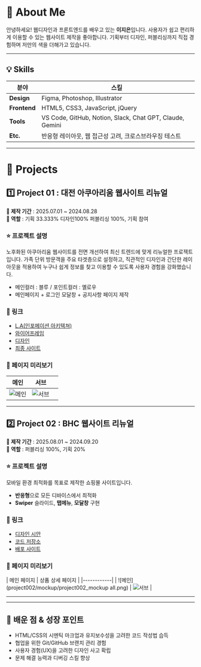 # 👋 About Me
안녕하세요! 웹디자인과 프론트엔드를 배우고 있는 **이지은**입니다.
사용자가 쉽고 편리하게 이용할 수 있는 웹사이트 제작을 좋아합니다.
기획부터 디자인, 퍼블리싱까지 직접 경험하며 저만의 색을 더해가고 있습니다. 

---

## 💡 Skills

| 분야 | 스킬 |
|-----|------|
| **Design** | Figma, Photoshop, Illustrator |
| **Frontend** | HTML5, CSS3, JavaScript, jQuery |
| **Tools** | VS Code, GitHub, Notion, Slack, Chat GPT, Claude, Gemini |
| **Etc.** | 반응형 레이아웃, 웹 접근성 고려, 크로스브라우징 테스트 |

---

# 💼 Projects

## 1️⃣ Project 01 : 대전 아쿠아리움 웹사이트 리뉴얼

**📆 제작 기간** : 2025.07.01 ~ 2024.08.28  
**🧑 역할** : 기획 33.333% 디자인100% 퍼블리싱 100%, 기획 참여  

### ⭐ 프로젝트 설명
노후화된 아쿠아리움 웹사이트를 전면 개선하여 최신 트렌드에 맞게 리뉴얼한 프로젝트입니다.
가족 단위 방문객을 주요 타겟층으로 설정하고, 직관적인 디자인과 간단한 레이아웃을 적용하여
누구나 쉽게 정보를 찾고 이용할 수 있도록 사용자 경험을 강화했습니다.

- 메인컬러 : 블루 / 포인트컬러 : 옐로우  
- 메인페이지 + 로그인 모달창 + 공지사항 페이지 제작  

 ### 🚀 링크
- [L.A(인포메이션 아키텍쳐)](https://www.figma.com/proto/jSHuQqYIZB6SiJCXMEmoWN/%EB%8C%80%EC%A0%84%EC%95%84%EC%BF%A0%EC%95%84%EB%A6%AC%EC%9B%80_%ED%94%84%EB%A1%9C%EC%A0%9D%ED%8A%B81?node-id=2-2327&p=f&t=gtdfYMlP4e0EQNro-1&scaling=min-zoom&content-scaling=fixed&page-id=2%3A559)
- [와이어프레임](https://www.figma.com/proto/jSHuQqYIZB6SiJCXMEmoWN/%EB%8C%80%EC%A0%84%EC%95%84%EC%BF%A0%EC%95%84%EB%A6%AC%EC%9B%80_%ED%94%84%EB%A1%9C%EC%A0%9D%ED%8A%B81?node-id=56-2868&t=tnWyhVDFhV90LQEe-1&scaling=min-zoom&content-scaling=fixed&page-id=2%3A560)
- [디자인](https://www.figma.com/proto/jSHuQqYIZB6SiJCXMEmoWN/%EB%8C%80%EC%A0%84%EC%95%84%EC%BF%A0%EC%95%84%EB%A6%AC%EC%9B%80_%ED%94%84%EB%A1%9C%EC%A0%9D%ED%8A%B81?node-id=64-2976&t=b5wbvHXFyigtPfiv-1&scaling=min-zoom&content-scaling=fixed&page-id=2%3A2)
- [최종 사이트](링크)

### 👀 페이지 미리보기
| 메인 | 서브 | |
|-----|------|--|
| ![메인]() | ![서브](이미지주소) |

---

## 2️⃣ Project 02 : BHC 웹사이트 리뉴얼

**📆 제작 기간** : 2025.08.01 ~ 2024.09.20  
**🧑 역할** : 퍼블리싱 100%, 기획 20%

### ⭐ 프로젝트 설명
모바일 환경 최적화를 목표로 제작한 쇼핑몰 사이트입니다.  

- **반응형**으로 모든 디바이스에서 최적화  
- **Swiper** 슬라이드, **탭메뉴**, **모달창** 구현

### 🚀 링크
- [디자인 시안](https://www.figma.com/design/MQ324aJ0NOVTKK5M4JhjOt/bhc-%EC%9B%B9%EC%82%AC%EC%9D%B4%ED%8A%B8-%EB%A6%AC%EB%89%B4%EC%96%BC?node-id=73-51&t=OsbXCsa1DCaXBBiJ-1)
- [코드 저장소](링크)
- [배포 사이트](https://dlwldms58.github.io/portfolio2025/project002/)

### 👀 페이지 미리보기
| 메인 페이지 | 상품 상세 페이지 |
|------------|
| ![메인](project002/mockup/project002_mockup all.png) | ![서브](이미지주소) |

---



---

## 🎯 배운 점 & 성장 포인트
- HTML/CSS의 시멘틱 마크업과 유지보수성을 고려한 코드 작성법 습득
- 협업을 위한 Git/GitHub 브랜치 관리 경험
- 사용자 경험(UX)을 고려한 디자인 사고 확립
- 문제 해결 능력과 디버깅 스킬 향상

